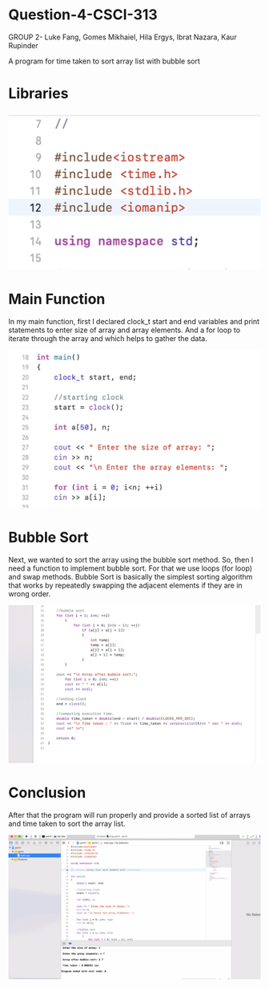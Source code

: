 # Question-4-CSCI-313
GROUP 2- Luke Fang, Gomes Mikhaiel, Hila Ergys, Ibrat Nazara, Kaur Rupinder

A program for time taken to sort array list with bubble sort

# Libraries 

![](lib.png)


# Main Function
In my main function, first I declared clock_t start and end variables and print statements to enter size of array and array elements. And a for loop to iterate through the array and which helps to gather the data.

![](mainm.png)


# Bubble Sort
Next, we wanted to sort the array using the bubble sort method. So, then I need a function to implement bubble sort. For that we use loops (for loop) and swap methods. Bubble Sort is basically the simplest sorting algorithm that works by repeatedly swapping the adjacent elements if they are in wrong order. 
  
![](bubble.png)


# Conclusion
After that the program will run properly and provide a sorted list of arrays and time taken to sort the array list.

![](part-4.gif)

